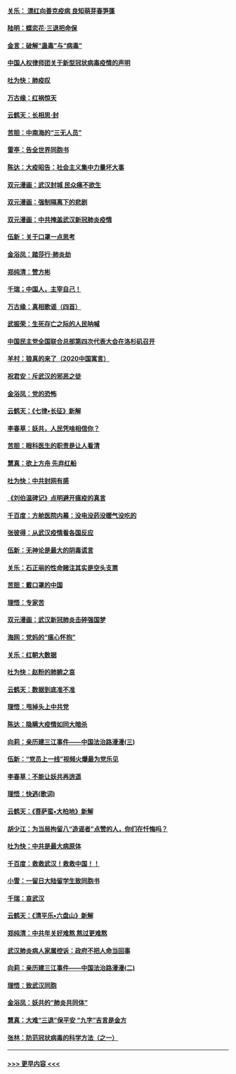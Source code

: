 #### [关乐： 漂红向善克疫病 良知萌芽春笋蓬](../pages/nsc993/n11865710.md?t=02140333) 
#### [陆明：蝶恋花‧三退把命保](../pages/nsc993/n11865673.md?t=02140333) 
#### [金言：破解“蛊毒”与“病毒”](../pages/nsc993/n11864103.md?t=02140333) 
#### [中国人权律师团关于新型冠状病毒疫情的声明](../pages/nsc993/n11864249.md?t=02140333) 
#### [吐为快：肺疫叹](../pages/nsc993/n11864027.md?t=02140333) 
#### [万古缘：红祸惊天](../pages/nsc993/n11864079.md?t=02140333) 
#### [云鹤天：长相思‧封](../pages/nsc993/n11864006.md?t=02140333) 
#### [苦胆：中南海的“三无人员”](../pages/nsc993/n11862997.md?t=02140333) 
#### [雷亭：告全世界同胞书](../pages/nsc993/n11862572.md?t=02140333) 
#### [陈达：大疫昭告：社会主义集中力量坏大事](../pages/nsc993/n11859419.md?t=02140333) 
#### [双元漫画：武汉封城 民众痛不欲生](../pages/nsc993/n11859287.md?t=02140333) 
#### [双元漫画：强制隔离下的悲剧](../pages/nsc993/n11859244.md?t=02140333) 
#### [双元漫画：中共掩盖武汉新冠肺炎疫情](../pages/nsc993/n11858249.md?t=02140333) 
#### [伍新：关于口罩一点思考](../pages/nsc993/n11859195.md?t=02140333) 
#### [金浴凤：踏莎行‧肺炎劫](../pages/nsc993/n11858227.md?t=02140333) 
#### [郑纯清：赞方彬](../pages/nsc993/n11856803.md?t=02140333) 
#### [千瑞；中国人，主宰自己！](../pages/nsc993/n11856793.md?t=02140333) 
#### [万古缘：真相歌谣（四首）](../pages/nsc993/n11856263.md?t=02140333) 
#### [武振荣：生死存亡之际的人民呐喊](../pages/nsc993/n11856256.md?t=02140333) 
#### [中国民主党全国联合总部第四次代表大会在洛杉矶召开](../pages/nsc993/n11856344.md?t=02140333) 
#### [羊村：狼真的来了（2020中国寓言）](../pages/nsc993/n11856229.md?t=02140333) 
#### [祝君安：斥武汉的邪恶之徒](../pages/nsc993/n11855861.md?t=02140333) 
#### [金浴凤：党的恐怖](../pages/nsc993/n11855849.md?t=02140333) 
#### [云鹤天：《七律▪长征》新解](../pages/nsc993/n11855479.md?t=02140333) 
#### [李春草：妖共，人民凭啥相信你？](../pages/nsc993/n11855196.md?t=02140333) 
#### [苦胆：眼科医生的职责是让人看清](../pages/nsc993/n11853840.md?t=02140333) 
#### [慧真：欲上方舟 先弃红船](../pages/nsc993/n11853483.md?t=02140333) 
#### [吐为快：中共封网有感](../pages/nsc993/n11852575.md?t=02140333) 
#### [《刘伯温碑记》点明避开瘟疫的真言](../pages/nsc993/n11852128.md?t=02140333) 
#### [千百度：方舱医院内幕：没电没药没暖气没吃的](../pages/nsc993/n11850211.md?t=02140333) 
#### [张彼得：从武汉疫情看各国反应](../pages/nsc993/n11850102.md?t=02140333) 
#### [伍新：无神论是最大的阴毒谎言](../pages/nsc993/n11846129.md?t=02140333) 
#### [关乐：石正丽的性命赌注其实是空头支票](../pages/nsc993/n11846109.md?t=02140333) 
#### [苦胆：戴口罩的中国](../pages/nsc993/n11845576.md?t=02140333) 
#### [理悟：专家苦](../pages/nsc993/n11845564.md?t=02140333) 
#### [双元漫画：武汉新冠肺炎击碎强国梦](../pages/nsc993/n11843320.md?t=02140333) 
#### [海网：党妈的“瘟心怀抱”](../pages/nsc993/n11840740.md?t=02140333) 
#### [关乐：红朝大数据](../pages/nsc993/n11840675.md?t=02140333) 
#### [吐为快：赵粉的肺腑之哀](../pages/nsc993/n11840618.md?t=02140333) 
#### [云鹤天：数据到底准不准](../pages/nsc993/n11840325.md?t=02140333) 
#### [理悟：甩掉头上中共党](../pages/nsc993/n11838826.md?t=02140333) 
#### [陈达：隐瞒大疫情如同大暗杀](../pages/nsc993/n11838771.md?t=02140333) 
#### [向莉：亲历建三江事件——中国法治路漫漫(三)](../pages/nsc993/n11831825.md?t=02140333) 
#### [伍新：“党员上一线”视频火爆最为党乐见](../pages/nsc993/n11838200.md?t=02140333) 
#### [李春草：不能让妖共再逍遥](../pages/nsc993/n11838102.md?t=02140333) 
#### [理悟：快逃(歌词)](../pages/nsc993/n11838083.md?t=02140333) 
#### [云鹤天：《菩萨蛮▪大柏地》新解](../pages/nsc993/n11838059.md?t=02140333) 
#### [胡少江：为当局拘留八“造谣者”点赞的人，你们在忏悔吗？](../pages/nsc993/n11836801.md?t=02140333) 
#### [吐为快：中共是最大病原体](../pages/nsc993/n11836748.md?t=02140333) 
#### [千百度：救救武汉！救救中国！！](../pages/nsc993/n11836145.md?t=02140333) 
#### [小雪：一留日大陆留学生致同胞书](../pages/nsc993/n11834624.md?t=02140333) 
#### [千瑞：哀武汉](../pages/nsc993/n11833647.md?t=02140333) 
#### [云鹤天：《清平乐▪六盘山》新解](../pages/nsc993/n11833611.md?t=02140333) 
#### [郑纯清：中共年关好难熬 熬过更难熬](../pages/nsc993/n11833489.md?t=02140333) 
#### [武汉肺炎病人家属控诉：政府不把人命当回事](../pages/nsc993/n11833205.md?t=02140333) 
#### [向莉：亲历建三江事件——中国法治路漫漫(二)](../pages/nsc993/n11829102.md?t=02140333) 
#### [理悟：致武汉同胞](../pages/nsc993/n11831522.md?t=02140333) 
#### [金浴凤：妖共的“肺炎共同体”](../pages/nsc993/n11829448.md?t=02140333) 
#### [慧真：大难“三退”保平安 “九字”吉言是金方](../pages/nsc993/n11829501.md?t=02140333) 
#### [张林：防范冠状病毒的科学方法（之一）](../pages/nsc993/n11828618.md?t=02140333) 

----
#### [ >>> 更早内容 <<< ](../indexes/nsc993-earlier.md)
